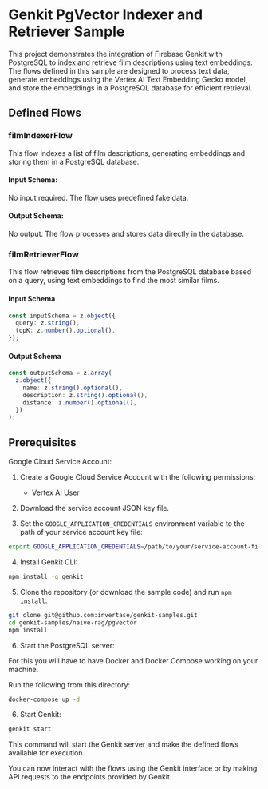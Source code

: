 # Genkit PgVector Indexer and Retriever Sample

This project demonstrates the integration of Firebase Genkit with PostgreSQL to index and retrieve film descriptions using text embeddings. The flows defined in this sample are designed to process text data, generate embeddings using the Vertex AI Text Embedding Gecko model, and store the embeddings in a PostgreSQL database for efficient retrieval.

## Defined Flows

### filmIndexerFlow

This flow indexes a list of film descriptions, generating embeddings and storing them in a PostgreSQL database.

#### Input Schema:

No input required. The flow uses predefined fake data.

#### Output Schema:

No output. The flow processes and stores data directly in the database.

### filmRetrieverFlow

This flow retrieves film descriptions from the PostgreSQL database based on a query, using text embeddings to find the most similar films.

#### Input Schema

```typescript
const inputSchema = z.object({
  query: z.string(),
  topK: z.number().optional(),
});
```

#### Output Schema

```typescript
const outputSchema = z.array(
  z.object({
    name: z.string().optional(),
    description: z.string().optional(),
    distance: z.number().optional(),
  })
);
```

## Prerequisites

Google Cloud Service Account:

1. Create a Google Cloud Service Account with the following permissions:

   - Vertex AI User 

2. Download the service account JSON key file.

3. Set the `GOOGLE_APPLICATION_CREDENTIALS` environment variable to the path of your service account key file:

```sh
export GOOGLE_APPLICATION_CREDENTIALS=/path/to/your/service-account-file.json
```

4. Install Genkit CLI:

```sh
npm install -g genkit
```

5. Clone the repository (or download the sample code) and run `npm install`:

```sh
git clone git@github.com:invertase/genkit-samples.git
cd genkit-samples/naive-rag/pgvector
npm install
```

6. Start the PostgreSQL server:

For this you will have to have Docker and Docker Compose working on your machine.

Run the following from this directory:

```sh
docker-compose up -d
```

6. Start Genkit:

```sh
genkit start
```

This command will start the Genkit server and make the defined flows available for execution.

You can now interact with the flows using the Genkit interface or by making API requests to the endpoints provided by Genkit.
